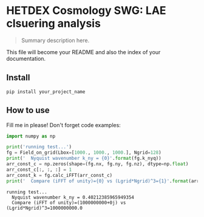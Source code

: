 # HETDEX Cosmology SWG: LAE clsuering analysis
> Summary description here.


This file will become your README and also the index of your documentation.

## Install

`pip install your_project_name`

## How to use

Fill me in please! Don't forget code examples:

```python
import numpy as np

print('running test...')
fg = Field_on_grid(Lbox=[1000., 1000., 1000.], Ngrid=128)
print('  Nyquist wavenumber k_ny = {0}'.format(fg.k_nyq))
arr_const_c = np.zeros(shape=(fg.nx, fg.ny, fg.nz), dtype=np.float)
arr_const_c[:, :, :] = 1
arr_const_k = fg.calc_iFFT(arr_const_c)
print('  Compare (iFFT of unity)={0} vs (Lgrid*Ngrid)^3={1}'.format(arr_const_k[0, 0, 0], fg.Lgrid**3*fg.Ngrid**3))
```

    running test...
      Nyquist wavenumber k_ny = 0.40212385965949354
      Compare (iFFT of unity)=(1000000000+0j) vs (Lgrid*Ngrid)^3=1000000000.0

